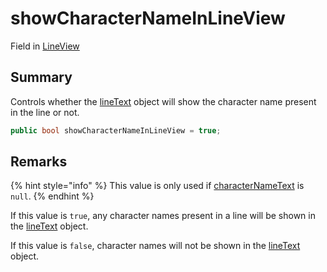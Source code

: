 # showCharacterNameInLineView

Field in [LineView](yarn.unity.lineview.md)

## Summary

Controls whether the [lineText](yarn.unity.lineview.linetext.md) object will show the character name present in the line or not.

```csharp
public bool showCharacterNameInLineView = true;
```

## Remarks

{% hint style="info" %}
This value is only used if [characterNameText](yarn.unity.lineview.characternametext.md) is `null`.
{% endhint %}

If this value is `true`, any character names present in a line will be shown in the [lineText](yarn.unity.lineview.linetext.md) object.

If this value is `false`, character names will not be shown in the [lineText](yarn.unity.lineview.linetext.md) object.
